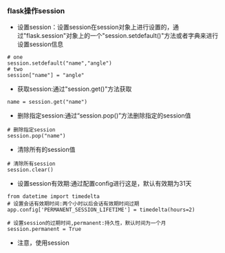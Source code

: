### flask操作session

* 设置session：设置session在session对象上进行设置的，通过"flask.session"对象上的一个"session.setdefault\(\)"方法或者字典来进行设置session信息

```
# one
session.setdefault("name","angle")
# two
session["name"] = "angle"
```

* 获取session:通过"session.get\(\)"方法获取

```
name = session.get("name")
```

* 删除指定session:通过“session.pop\(\)”方法删除指定的session值

```
# 删除指定session
session.pop("name")
```

* 清除所有的session值

```
# 清除所有session
session.clear()
```

* 设置session有效期:通过配置config进行这是，默认有效期为31天

```
from datetime import timedelta
# 设置会话有效期时间:两个小时以后会话有效期时间过期
app.config['PERMANENT_SESSION_LIFETIME'] = timedelta(hours=2)

# 设置session的过期时间,permanent:持久性，默认时间为一个月
session.permanent = True
```

* 注意，使用session



